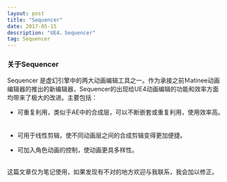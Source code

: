 ```yaml
---
layout: post
title: "Sequencer"
date: 2017-05-15
description: "UE4，Sequencer"
tag: Sequencer
---       
```

### 关于Sequencer

Sequencer 是虚幻引擎中的两大动画编辑工具之一。作为承接之前Ｍatinee动画编辑器的推出的新编辑器，Sequencer的出现给UE4动画编辑的功能和效率方面均带来了极大的改进。主要包括：

* 可重复利用，类似于AE中的合成层，可以不断嵌套或重复利用，使用效率高。
　　
* 可用于线性剪辑，使不同动画层之间的合成剪辑变得更加便捷。         

* 可加入角色动画的控制，使动画更具多样性。  

<br>
这篇文章仅为笔记使用，如果发现有不对的地方欢迎与我联系，我会加以修正。
